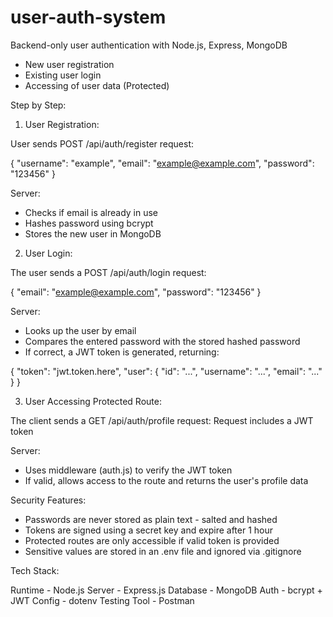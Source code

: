 # user-auth-system
Backend-only user authentication with Node.js, Express, MongoDB

- New user registration
- Existing user login 
- Accessing of user data (Protected)

Step by Step:

1. User Registration:

User sends POST /api/auth/register request:

{
  "username": "example",
  "email": "example@example.com",
  "password": "123456"
}

Server:

- Checks if email is already in use
- Hashes password using bcrypt
- Stores the new user in MongoDB

2. User Login:

The user sends a POST /api/auth/login request:

{
  "email": "example@example.com",
  "password": "123456"
}

Server:

- Looks up the user by email
- Compares the entered password with the stored hashed password
- If correct, a JWT token is generated, returning:

{
  "token": "jwt.token.here",
  "user": {
    "id": "...",
    "username": "...",
    "email": "..."
  }
}

3. User Accessing Protected Route:

The client sends a GET /api/auth/profile request:
Request includes a JWT token

Server:

- Uses middleware (auth.js) to verify the JWT token
- If valid, allows access to the route and returns the user's profile data


Security Features:

- Passwords are never stored as plain text - salted and hashed
- Tokens are signed using a secret key and expire after 1 hour
- Protected routes are only accessible if valid token is provided
- Sensitive values are stored in an .env file and ignored via .gitignore



Tech Stack:

Runtime - Node.js
Server - Express.js
Database - MongoDB
Auth - bcrypt + JWT
Config - dotenv
Testing Tool - Postman